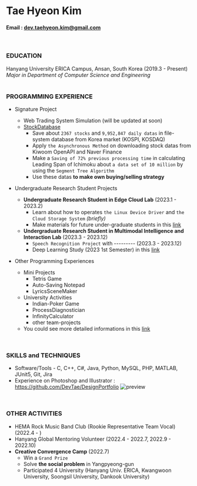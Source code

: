 Tae Hyeon Kim
=====
#### Email : dev.taehyeon.kim@gmail.com
<br/>

### EDUCATION
Hanyang University ERICA Campus, Ansan, South Korea (2019.3 - Present)<br/>
_Major in Department of Computer Science and Engineering_<br/>
<br/>

### PROGRAMMING EXPERIENCE
- Signature Project
  - Web Trading System Simulation (will be updated at soon)
  - [StockDatabase](https://github.com/DevTae/StockDatabasePreview)
    - Save about `2367 stocks` and `9,952,847 daily datas` in file-system database from Korea market (KOSPI, KOSDAQ)
    - Apply `the Asynchronous Method` on downloading stock datas from Kiwoom OpenAPI and Naver Finance
    - Make a `Saving of 72% previous processing time` in calculating Leading Span of Ichimoku about `a data set of 10 million` by using the `Segment Tree Algorithm`
    - Use these datas **to make own buying/selling strategy**

- Undergraduate Research Student Projects
  - **Undergraduate Research Student in Edge Cloud Lab** (2023.1 - 2023.2)
    - Learn about how to operates `the Linux Device Driver` and `the Cloud Storage System` *(briefly)*
    - Make materials for future under-graduate students in this [link](https://github.com/DevTae/Linux-Device-Driver)
  - **Undergraduate Research Student in Multimodal Intelligence and Interaction Lab** (2023.3 - 2023.12)
    - `Speech Recognition Project` with --------- (2023.3 - 2023.12)
    - Deep Learning Study (2023 1st Semester) in this [link](https://github.com/DevTae/MILab-DeepLearning-Study)

- Other Programming Experiences
  - Mini Projects
    - Tetris Game
    - Auto-Saving Notepad
    - LyricsSceneMaker
  - University Activities
    - Indian-Poker Game
    - ProcessDiagnostician
    - InfinityCalculator
    - other team-projects
  - You could see more detailed informations in this [link](https://github.com/DevTae/DevTae/blob/main/PROJECTS.md)
<br/>

### SKILLS and TECHNIQUES
 - Software/Tools - C, C++, C#, Java, Python, MySQL, PHP, MATLAB, JUnit5, Git, Jira
 - Experience on Photoshop and Illustrator : https://github.com/DevTae/DesignPortfolio
 ![preview](https://user-images.githubusercontent.com/55177359/211186492-460fc33f-a2b9-4852-a534-ac27600c025e.png)
<br/> 

### OTHER ACTIVITIES
 - HEMA Rock Music Band Club (Rookie Representative Team Vocal) (2022.4 - )
 - Hanyang Global Mentoring Volunteer (2022.4 - 2022.7, 2022.9 - 2022.10)
 - **Creative Convergence Camp** (2022.7)
   - Win a `Grand Prize`
   - Solve **the social problem** in Yangpyeong-gun
   - Participated 4 University (Hanyang Univ. ERICA, Kwangwoon University, Soongsil University, Dankook University)

